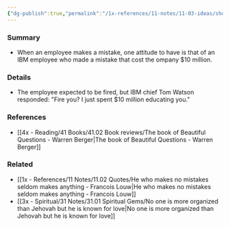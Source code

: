 ```yaml
---
{"dg-publish":true,"permalink":"/1x-references/11-notes/11-03-ideas/should-you-fire-a-person-who-just-made-an-expensive-mistake/","title":"Should you fire a person who just made an expensive mistake","dgShowBacklinks":false}
---
```



### Summary
- When an employee makes a mistake, one attitude to have is that of an IBM employee who made a mistake that cost the ompany $10 million.

### Details
- The employee expected to be fired, but IBM chief Tom Watson responded: "Fire you? I just spent $10 million educating you."

### References
- [[4x - Reading/41 Books/41.02 Book reviews/The book of Beautiful Questions - Warren Berger\|The book of Beautiful Questions - Warren Berger]]

### Related
- [[1x - References/11 Notes/11.02 Quotes/He who makes no mistakes seldom makes anything - Francois Louw\|He who makes no mistakes seldom makes anything - Francois Louw]]
- [[3x - Spiritual/31 Notes/31.01 Spiritual Gems/No one is more organized than Jehovah but he is known for love\|No one is more organized than Jehovah but he is known for love]]
